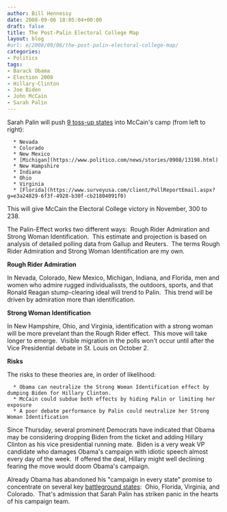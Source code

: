 ```yaml
---
author: Bill Hennessy
date: 2008-09-06 18:05:04+00:00
draft: false
title: The Post-Palin Electoral College Map
layout: blog
#url: e/2008/09/06/the-post-palin-electoral-college-map/
categories:
- Politics
tags:
- Barack Obama
- Election 2008
- Hillary-Clinton
- Joe Biden
- John McCain
- Sarah Palin
---
```


Sarah Palin will push [9 toss-up states](https://www.realclearpolitics.com/epolls/maps/obama_vs_mccain/?map=1&save=3-3-3-3-1-4-1-1-1-4-4-1-3-1-4-2-3-3-3-1-1-1-4-2-3-4-4-3-4-3-1-4-1-4-4-4-3-2-2-1-3-3-3-3-3-1-4-1-3-2-3) into McCain's camp (from left to right):



	  * Nevada
	  * Colorado
	  * New Mexico
	  * [Michigan](https://www.politico.com/news/stories/0908/13198.html)
	  * New Hampshire
	  * Indiana 
	  * Ohio
	  * Virginia
	  * [Florida](https://www.surveyusa.com/client/PollReportEmail.aspx?g=e3a24829-6f3f-4928-b30f-cb21804091f0)



This will give McCain the Electoral College victory in November, 300 to 238. 




The Palin-Effect works two different ways:  Rough Rider Admiration and Strong Woman Identification.  This estimate and projection is based on analysis of detailed polling data from Gallup and Reuters.  The terms Rough Rider Admiration and Strong Woman Identification are my own. 




**Rough Rider Admiration**




In Nevada, Colorado, New Mexico, Michigan, Indiana, and Florida, men and women who admire rugged individualissts, the outdoors, sports, and that Ronald Reagan stump-clearing ideal will trend to Palin.  This trend will be driven by admiration more than identification.  




**Strong Woman Identification**




In New Hampshire, Ohio, and Virginia, identification with a strong woman will be more prevelant than the Rough Rider effect.  This move will take longer to emerge.  Visible migration in the polls won't occur until after the Vice Presidential debate in St. Louis on October 2.




**Risks**




The risks to these theories are, in order of likelihood:








	  * Obama can neutralize the Strong Woman Identification effect by dumping Biden for Hillary Clinton.
	  * McCain could subdue both effects by hiding Palin or limiting her exposure
	  * A poor debate performance by Palin could neutralize her Strong Woman Identification



Since Thursday, several prominent Democrats have indicated that Obama may be considering dropping Biden from the ticket and adding Hillary Clinton as his vice presidential running mate.  Biden is a very weak VP candidate who damages Obama's campaign with idiotic speech almost every day of the week.  If offered the deal, Hillary might well declining fearing the move would doom Obama's campaign.  







Already Obama has abandoned his "campaign in every state" promise to concentrate on several key [battleground states](https://elections.foxnews.com/2008/08/22/obama-stops-advertising-in-red-battleground-states/):  Ohio, Florida, Virginia, and Colorado.  That's admission that Sarah Palin has striken panic in the hearts of his campaign team.  
